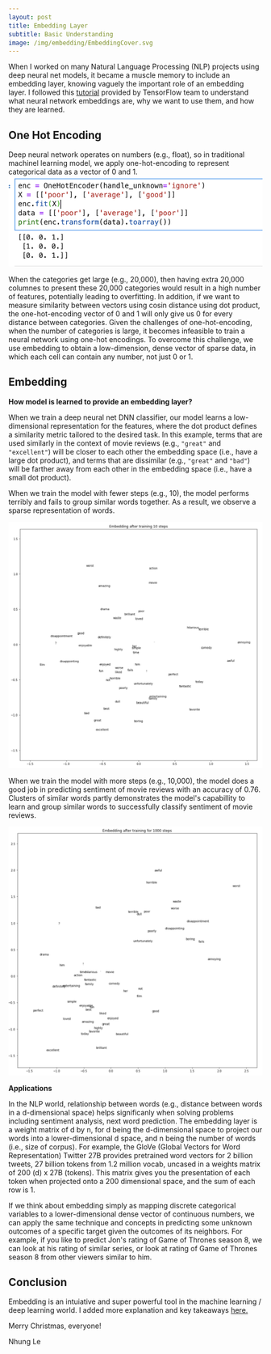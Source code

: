 ```yaml
---
layout: post
title: Embedding Layer
subtitle: Basic Understanding
image: /img/embedding/EmbeddingCover.svg
---
```


When I worked on many Natural Language Processing (NLP) projects using deep neural net models, it became a muscle memory to include an embedding layer, knowing vaguely the important role of an embedding layer. I followed this [tutorial](https://developers.google.com/machine-learning/crash-course/embeddings/programming-exercise) provided by TensorFlow team to understand what neural network embeddings are, why we want to use them, and how they are learned.

## One Hot Encoding

Deep neural network operates on numbers (e.g., float), so in traditional machinel learning model, we apply one-hot-encoding to represent categorical data as a vector of 0 and 1. 
![alt text](/img/embedding/one_hot_enc.png)

When the categories get large (e.g., 20,000), then having extra 20,000 columnes to present these 20,000 categories would result in a high number of features, potentially leading to overfitting. In addition, if we want to measure similarity between vectors using cosin distance using dot product, the one-hot-encoding vector of 0 and 1 will only give us 0 for every distance between categories. Given the challenges of one-hot-encoding, when the number of categories is large, it becomes infeasible to train a neural network using one-hot encodings. To overcome this challenge, we use embedding to obtain a low-dimension, dense vector of sparse data, in which each cell can contain any number, not just 0 or 1. 


## Embedding


**How model is learned to provide an embedding layer?**

When we train a deep neural net DNN classifier, our model learns a low-dimensional representation for the features, where the dot product defines a similarity metric tailored to the desired task. In this example, terms that are used similarly in the context of movie reviews (e.g., `"great"` and `"excellent"`) will be closer to each other the embedding space (i.e., have a large dot product), and terms that are dissimilar (e.g., `"great"` and `"bad"`) will be farther away from each other in the embedding space (i.e., have a small dot product).

When we train the model with fewer steps (e.g., 10), the model performs terribly and fails to group similar words together. As a result, we observe a sparse representation of words. 

![alt text](/img/embedding/embedding_10steps.png)

When we train the model with more steps (e.g., 10,000), the model does a good job in predicting sentiment of movie reviews with an accuracy of 0.76. Clusters of similar words partly demonstrates the model's capabillity to learn and group similar words to successfully classify sentiment of movie reviews. 

![alt text](/img/embedding/embedding_10000steps.png)

**Applications** 

In the NLP world, relationship between words (e.g., distance between words in a d-dimensional space) helps significanly when solving problems including sentiment analysis, next word prediction. The embedding layer is a weight matrix of d by n, for d being the d-dimensional space to project our words into a lower-dimensional d space, and n being the number of words (i.e., size of corpus). For example, the GloVe (Global Vectors for Word Representation) Twitter 27B provides pretrained word vectors for 2 billion tweets, 27 billion tokens from 1.2 million vocab, uncased in a weights matrix of 200 (d) x 27B (tokens). This matrix gives you the presentation of each token when projected onto a 200 dimensional space, and the sum of each row is 1. 

If we think about embedding simply as mapping discrete categorical variables to a lower-dimensional dense vector of continuous numbers, we can apply the same technique and concepts in predicting some unknown outcomes of a specific target given the outcomes of its neighbors. For example, if you like to predict Jon's rating of Game of Thrones season 8, we can look at his rating of similar series, or look at rating of Game of Thrones season 8 from other viewers similar to him. 

## Conclusion

Embedding is an intuiative and super powerful tool in the machine learning / deep learning world. I added more explanation and key takeaways [here.](https://github.com/nhungle714/Data-Science-Projects/blob/master/NLP/SentimentAnalysis/intro_to_sparse_data_and_embeddings.ipynb) 

 
Merry Christmas, everyone!

Nhung Le